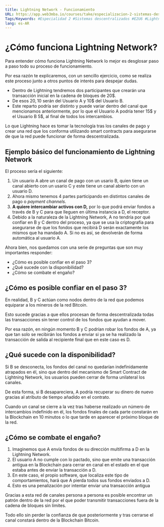 ```yaml
---
title: Lightning Network - Funcionamiento
URL: https://app.web3mba.io/courses/take/especializacion-2-sistemas-descentralizados/texts/40599303-02-lightning-network-funcionamiento
Tags/Keywords: #Especialidad 2 #Sistemas descentralizados #E2U6 #Lightning Network #funcionamiento de Lightning network #funcionamiento Lightning #Lightning
lang: es-AR
---
```

# ¿Cómo funciona Lightning Network?
Para entender cómo funciona Lightning Network lo mejor es desglosar paso a paso todo su proceso de funcionamiento.

Por esa razón te explicaremos, con un sencillo ejercicio, como se realiza este proceso junto a otros puntos de interés para despejar dudas.

- Dentro de Lightning tendremos dos participantes que crearán una transacción inicial en la cadena de bloques de 20$. 
- De esos 20$, 10$ serán del Usuario A y 10$ del Usuario B. 
- Este reparto podría ser distinto y puede variar dentro del canal que mencionamos anteriormente, por lo que el Usuario A podría tener 15$ y el Usuario B 5$, al final de todos los intercambios.

Lo que Lightning hace es tomar la tecnología tras los canales de pago y crear una red que los conforma utilizando smart contracts para asegurarse de que la red puede funcionar de forma descentralizada.

## Ejemplo básico del funcionamiento de Lightning Network
El proceso sería el siguiente:
1. Un usuario A abre un canal de pago con un usario B, quien tiene un canal abierto con un usario C y este tiene un canal abierto con un usuario D.
2. Ahora mismo tenemos 4 partes participando en distintos canales de pago o _payment channels_.
3. **A quiere intercambiar activos con D,** por lo que podrá enviar fondos a través de B y C para que lleguen en última instancia a D, el receptor.
4. Debido a la naturaleza de la Lightning Network, A no tendría por qué confiar en B y C dentro del proceso, ya que se usa la criptografía para asegurarse de que los fondos que recibirá D serán exactamente los mismos que ha mandado A. Si no es así, se devolverán de forma automática al usuario A.

Ahora bien, nos quedamos con una serie de preguntas que son muy importantes responder: 
- ¿Cómo es posible confiar en el paso 3?
- ¿Qué sucede con la disponibilidad?
- ¿Cómo se combate el engaño?

## ¿Cómo es posible confiar en el paso 3?
En realidad, B y C actúan como nodos dentro de la red que podemos equiparar a los mineros de la red Bitcoin. 

Esto sucede gracias a que ellos procesan de forma descentralizada todas las transacciones sin tener control de los fondos que ayudan a mover.

Por esa razón, en ningún momento B y C podrían robar los fondos de A, ya que tan solo se recibirán los fondos a enviar si ya se ha realizado la transacción de salida al recipiente final que en este caso es D.

## ¿Qué sucede con la disponibilidad?
Si B se desconecta, los fondos del canal no quedarían indefinidamente atrapados en él, sino que dentro del mecanismo de Smart Contract de Lightning Network, los usuarios pueden cerrar de forma unilateral los canales. 

De esta forma, si B desapareciera, A podría recuperar su dinero de nuevo gracias al atributo de tiempo añadido en el contrato.

Cuando un canal se cierre a la vez tras haberse realizado un número de intercambios indefinido en él, los fondos finales de cada parte constarán en la Blockchain en 10 minutos o lo que tarde en aparecer el próximo bloque de la red.

## ¿Cómo se combate el engaño?
1. Imaginemos que A envía fondos de su dirección multifirma a D en la Lightning Network.
2. El usuario A no cumple con lo pactado, sino que emite una transacción antigua en la Blockchain para cerrar en canal en el estado en el que estaba antes de enviar la transacción a D.
3. En este caso, el propio software, que localiza este tipo de comportamientos, hará que A pierda todos sus fondos enviados a D.
4. Esto es una penalización por intentar enviar una transacción antigua

Gracias a esta red de canales persona a persona es posible encontrar un patrón dentro de la red por el que poder transmitir transacciones fuera de la cadena de bloques sin límites. 

Todo ello sin perder la confianza de que posteriormente y tras cerrarse el canal constará dentro de la Blockchain Bitcoin.